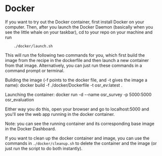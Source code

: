 # Docker

If you want to try out the Docker container, first install Docker on your computer. 
Then, after you launch the Docker Daemon (basically when you see the little whale on your taskbar),
cd to your repo on your machine and run

        ./docker/launch.sh

This will run the following two commands for you, which first build the image from the recipe in the dockerfile and then launch a new container from that image. Alternatively, you can just run these commands in a command prompt or terminal.

Building the image (-f points to the docker file, and -t gives the image a name):
        docker build -f ./docker/Dockerfile -t osr_ev:latest .

Launching the container:
        docker run -d --name osr_survey -p 5000:5000 osr_evaluation 

Either way you do this, open your browser and go to localhost:5000 and you'll see the web app running in the docker container.

Note: you can see the running container and its corresponding base image in the Docker Dashboard.

If you want to clean up the docker container and image, you can use the commands in `./docker/cleanup.sh` to delete the container and the image (or just run the script to do both instantly).